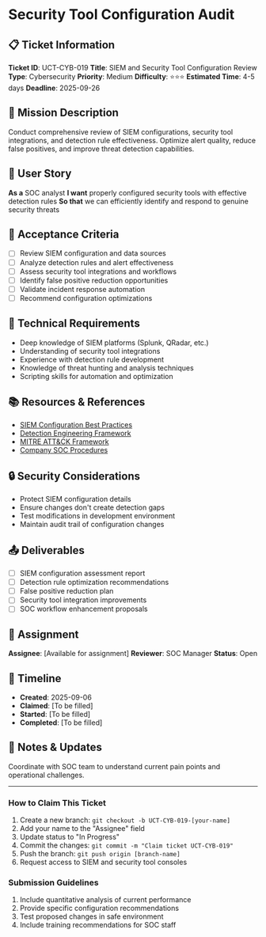 # Security Tool Configuration Audit

## 📋 Ticket Information

**Ticket ID**: UCT-CYB-019
**Title**: SIEM and Security Tool Configuration Review
**Type**: Cybersecurity
**Priority**: Medium
**Difficulty**: ⭐⭐⭐
**Estimated Time**: 4-5 days
**Deadline**: 2025-09-26

## 🎯 Mission Description

Conduct comprehensive review of SIEM configurations, security tool integrations, and detection rule effectiveness. Optimize alert quality, reduce false positives, and improve threat detection capabilities.

## 👤 User Story

**As a** SOC analyst
**I want** properly configured security tools with effective detection rules
**So that** we can efficiently identify and respond to genuine security threats

## 📝 Acceptance Criteria

- [ ] Review SIEM configuration and data sources
- [ ] Analyze detection rules and alert effectiveness
- [ ] Assess security tool integrations and workflows
- [ ] Identify false positive reduction opportunities
- [ ] Validate incident response automation
- [ ] Recommend configuration optimizations

## 🔧 Technical Requirements

- Deep knowledge of SIEM platforms (Splunk, QRadar, etc.)
- Understanding of security tool integrations
- Experience with detection rule development
- Knowledge of threat hunting and analysis techniques
- Scripting skills for automation and optimization

## 📚 Resources & References

- [SIEM Configuration Best Practices](vendor-documentation)
- [Detection Engineering Framework](various-sources)
- [MITRE ATT&CK Framework](https://attack.mitre.org/)
- [Company SOC Procedures](internal-link)

## 🔒 Security Considerations

- Protect SIEM configuration details
- Ensure changes don't create detection gaps
- Test modifications in development environment
- Maintain audit trail of configuration changes

## 📤 Deliverables

- [ ] SIEM configuration assessment report
- [ ] Detection rule optimization recommendations
- [ ] False positive reduction plan
- [ ] Security tool integration improvements
- [ ] SOC workflow enhancement proposals

## 👥 Assignment

**Assignee**: [Available for assignment]
**Reviewer**: SOC Manager
**Status**: Open

## 📅 Timeline

- **Created**: 2025-09-06
- **Claimed**: [To be filled]
- **Started**: [To be filled]
- **Completed**: [To be filled]

## 💬 Notes & Updates

Coordinate with SOC team to understand current pain points and operational challenges.

---

### How to Claim This Ticket

1. Create a new branch: `git checkout -b UCT-CYB-019-[your-name]`
2. Add your name to the "Assignee" field
3. Update status to "In Progress"
4. Commit the changes: `git commit -m "Claim ticket UCT-CYB-019"`
5. Push the branch: `git push origin [branch-name]`
6. Request access to SIEM and security tool consoles

### Submission Guidelines

1. Include quantitative analysis of current performance
2. Provide specific configuration recommendations
3. Test proposed changes in safe environment
4. Include training recommendations for SOC staff
